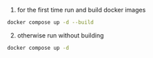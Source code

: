 1. for the first time run and build docker images

```bash
docker compose up -d --build
```

2. otherwise run without building

```bash
docker compose up -d
```

